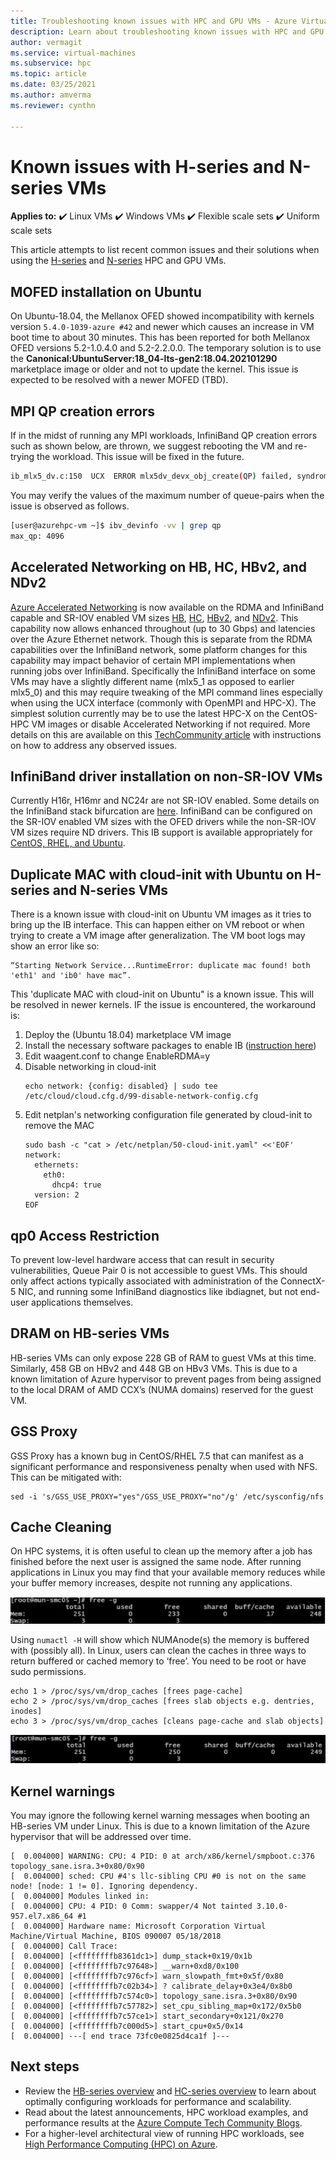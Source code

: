 ```yaml
---
title: Troubleshooting known issues with HPC and GPU VMs - Azure Virtual Machines | Microsoft Docs
description: Learn about troubleshooting known issues with HPC and GPU VM sizes in Azure. 
author: vermagit
ms.service: virtual-machines
ms.subservice: hpc
ms.topic: article
ms.date: 03/25/2021
ms.author: amverma
ms.reviewer: cynthn

---
```


# Known issues with H-series and N-series VMs

**Applies to:** :heavy_check_mark: Linux VMs :heavy_check_mark: Windows VMs :heavy_check_mark: Flexible scale sets :heavy_check_mark: Uniform scale sets

This article attempts to list recent common issues and their solutions when using the [H-series](../../sizes-hpc.md) and [N-series](../../sizes-gpu.md) HPC and GPU VMs.

## MOFED installation on Ubuntu
On Ubuntu-18.04, the Mellanox OFED showed incompatibility with kernels version `5.4.0-1039-azure #42` and newer which causes an increase in VM boot time to about 30 minutes. 
This has been reported for both Mellanox OFED versions 5.2-1.0.4.0 and 5.2-2.2.0.0.
The temporary solution is to use the **Canonical:UbuntuServer:18_04-lts-gen2:18.04.202101290** marketplace image or older and not to update the kernel.
This issue is expected to be resolved with a newer MOFED (TBD).

## MPI QP creation errors
If in the midst of running any MPI workloads, InfiniBand QP creation errors such as shown below, are thrown, we suggest rebooting the VM and re-trying the workload. This issue will be fixed in the future.

```bash
ib_mlx5_dv.c:150  UCX  ERROR mlx5dv_devx_obj_create(QP) failed, syndrome 0: Invalid argument
```

You may verify the values of the maximum number of queue-pairs when the issue is observed as follows.
```bash
[user@azurehpc-vm ~]$ ibv_devinfo -vv | grep qp
max_qp: 4096
```

## Accelerated Networking on HB, HC, HBv2, and NDv2

[Azure Accelerated Networking](https://azure.microsoft.com/blog/maximize-your-vm-s-performance-with-accelerated-networking-now-generally-available-for-both-windows-and-linux/) is now available on the RDMA and InfiniBand capable and SR-IOV enabled VM sizes [HB](../../hb-series.md), [HC](../../hc-series.md), [HBv2](../../hbv2-series.md), and [NDv2](../../ndv2-series.md). This capability now allows enhanced throughout (up to 30 Gbps) and latencies over the Azure Ethernet network. Though this is separate from the RDMA capabilities over the InfiniBand network, some platform changes for this capability may impact behavior of certain MPI implementations when running jobs over InfiniBand. Specifically the InfiniBand interface on some VMs may have a slightly different name (mlx5_1 as opposed to earlier mlx5_0) and this may require tweaking of the MPI command lines especially when using the UCX interface (commonly with OpenMPI and HPC-X). The simplest solution currently may be to use the latest HPC-X on the CentOS-HPC VM images or disable Accelerated Networking if not required.
More details on this are available on this [TechCommunity article](https://techcommunity.microsoft.com/t5/azure-compute/accelerated-networking-on-hb-hc-and-hbv2/ba-p/2067965) with instructions on how to address any observed issues.

## InfiniBand driver installation on non-SR-IOV VMs

Currently H16r, H16mr and NC24r are not SR-IOV enabled. Some details on the InfiniBand stack bifurcation are [here](../../sizes-hpc.md#rdma-capable-instances).
InfiniBand can be configured on the SR-IOV enabled VM sizes with the OFED drivers while the non-SR-IOV VM sizes require ND drivers. This IB support is available appropriately for [CentOS, RHEL, and Ubuntu](configure.md).

## Duplicate MAC with cloud-init with Ubuntu on H-series and N-series VMs

There is a known issue with cloud-init on Ubuntu VM images as it tries to bring up the IB interface. This can happen either on VM reboot or when trying to create a VM image after generalization. The VM boot logs may show an error like so:
```console
“Starting Network Service...RuntimeError: duplicate mac found! both 'eth1' and 'ib0' have mac”.
```

This 'duplicate MAC with cloud-init on Ubuntu" is a known issue. This will be resolved in newer kernels. IF the issue is encountered, the workaround is:
1) Deploy the (Ubuntu 18.04) marketplace VM image
2) Install the necessary software packages to enable IB ([instruction here](https://techcommunity.microsoft.com/t5/azure-compute/configuring-infiniband-for-ubuntu-hpc-and-gpu-vms/ba-p/1221351))
3) Edit waagent.conf to change EnableRDMA=y
4) Disable networking in cloud-init
    ```console
    echo network: {config: disabled} | sudo tee /etc/cloud/cloud.cfg.d/99-disable-network-config.cfg
    ```
5) Edit netplan's networking configuration file generated by cloud-init to remove the MAC
    ```console
    sudo bash -c "cat > /etc/netplan/50-cloud-init.yaml" <<'EOF'
    network:
      ethernets:
        eth0:
          dhcp4: true
      version: 2
    EOF
    ```

## qp0 Access Restriction

To prevent low-level hardware access that can result in security vulnerabilities, Queue Pair 0 is not accessible to guest VMs. This should only affect actions typically associated with administration of the ConnectX-5 NIC, and running some InfiniBand diagnostics like ibdiagnet, but not end-user applications themselves.

## DRAM on HB-series VMs

HB-series VMs can only expose 228 GB of RAM to guest VMs at this time. Similarly, 458 GB on HBv2 and 448 GB on HBv3 VMs. This is due to a known limitation of Azure hypervisor to prevent pages from being assigned to the local DRAM of AMD CCX’s (NUMA domains) reserved for the guest VM.

## GSS Proxy

GSS Proxy has a known bug in CentOS/RHEL 7.5 that can manifest as a significant performance and responsiveness penalty when used with NFS. This can be mitigated with:

```console
sed -i 's/GSS_USE_PROXY="yes"/GSS_USE_PROXY="no"/g' /etc/sysconfig/nfs
```

## Cache Cleaning

On HPC systems, it is often useful to clean up the memory after a job has finished before the next user is assigned the same node. After running applications in Linux you may find that your available memory reduces while your buffer memory increases, despite not running any applications.

![Screenshot of command prompt before cleaning](./media/known-issues/cache-cleaning-1.png)

Using `numactl -H` will show which NUMAnode(s) the memory is buffered with (possibly all). In Linux, users can clean the caches in three ways to return buffered or cached memory to ‘free’. You need to be root or have sudo permissions.

```console
echo 1 > /proc/sys/vm/drop_caches [frees page-cache]
echo 2 > /proc/sys/vm/drop_caches [frees slab objects e.g. dentries, inodes]
echo 3 > /proc/sys/vm/drop_caches [cleans page-cache and slab objects]
```

![Screenshot of command prompt after cleaning](./media/known-issues/cache-cleaning-2.png)

## Kernel warnings

You may ignore the following kernel warning messages when booting an HB-series VM under Linux. This is due to a known limitation of the Azure hypervisor that will be addressed over time.

```console
[  0.004000] WARNING: CPU: 4 PID: 0 at arch/x86/kernel/smpboot.c:376 topology_sane.isra.3+0x80/0x90
[  0.004000] sched: CPU #4's llc-sibling CPU #0 is not on the same node! [node: 1 != 0]. Ignoring dependency.
[  0.004000] Modules linked in:
[  0.004000] CPU: 4 PID: 0 Comm: swapper/4 Not tainted 3.10.0-957.el7.x86_64 #1
[  0.004000] Hardware name: Microsoft Corporation Virtual Machine/Virtual Machine, BIOS 090007 05/18/2018
[  0.004000] Call Trace:
[  0.004000] [<ffffffffb8361dc1>] dump_stack+0x19/0x1b
[  0.004000] [<ffffffffb7c97648>] __warn+0xd8/0x100
[  0.004000] [<ffffffffb7c976cf>] warn_slowpath_fmt+0x5f/0x80
[  0.004000] [<ffffffffb7c02b34>] ? calibrate_delay+0x3e4/0x8b0
[  0.004000] [<ffffffffb7c574c0>] topology_sane.isra.3+0x80/0x90
[  0.004000] [<ffffffffb7c57782>] set_cpu_sibling_map+0x172/0x5b0
[  0.004000] [<ffffffffb7c57ce1>] start_secondary+0x121/0x270
[  0.004000] [<ffffffffb7c000d5>] start_cpu+0x5/0x14
[  0.004000] ---[ end trace 73fc0e0825d4ca1f ]---
```


## Next steps

- Review the [HB-series overview](hb-series-overview.md) and [HC-series overview](hc-series-overview.md) to learn about optimally configuring workloads for performance and scalability.
- Read about the latest announcements, HPC workload examples, and performance results at the [Azure Compute Tech Community Blogs](https://techcommunity.microsoft.com/t5/azure-compute/bg-p/AzureCompute).
- For a higher-level architectural view of running HPC workloads, see [High Performance Computing (HPC) on Azure](/azure/architecture/topics/high-performance-computing/).
